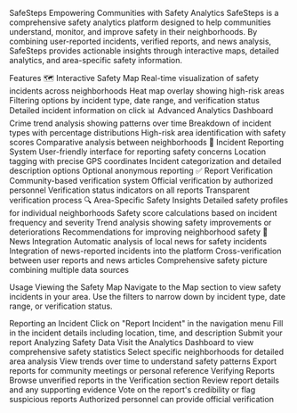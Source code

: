 SafeSteps Empowering Communities with Safety Analytics SafeSteps is a comprehensive safety analytics platform designed to help communities understand, monitor, and improve safety in their neighborhoods. By combining user-reported incidents, verified reports, and news analysis, SafeSteps provides actionable insights through interactive maps, detailed analytics, and area-specific safety information.

Features 🗺️ Interactive Safety Map Real-time visualization of safety incidents across neighborhoods Heat map overlay showing high-risk areas Filtering options by incident type, date range, and verification status Detailed incident information on click 📊 Advanced Analytics Dashboard Crime trend analysis showing patterns over time Breakdown of incident types with percentage distributions High-risk area identification with safety scores Comparative analysis between neighborhoods 📝 Incident Reporting System User-friendly interface for reporting safety concerns Location tagging with precise GPS coordinates Incident categorization and detailed description options Optional anonymous reporting ✅ Report Verification Community-based verification system Official verification by authorized personnel Verification status indicators on all reports Transparent verification process 🔍 Area-Specific Safety Insights Detailed safety profiles for individual neighborhoods Safety score calculations based on incident frequency and severity Trend analysis showing safety improvements or deteriorations Recommendations for improving neighborhood safety 📰 News Integration Automatic analysis of local news for safety incidents Integration of news-reported incidents into the platform Cross-verification between user reports and news articles Comprehensive safety picture combining multiple data sources

Usage Viewing the Safety Map Navigate to the Map section to view safety incidents in your area. Use the filters to narrow down by incident type, date range, or verification status.

Reporting an Incident Click on "Report Incident" in the navigation menu Fill in the incident details including location, time, and description Submit your report Analyzing Safety Data Visit the Analytics Dashboard to view comprehensive safety statistics Select specific neighborhoods for detailed area analysis View trends over time to understand safety patterns Export reports for community meetings or personal reference Verifying Reports Browse unverified reports in the Verification section Review report details and any supporting evidence Vote on the report's credibility or flag suspicious reports Authorized personnel can provide official verification
